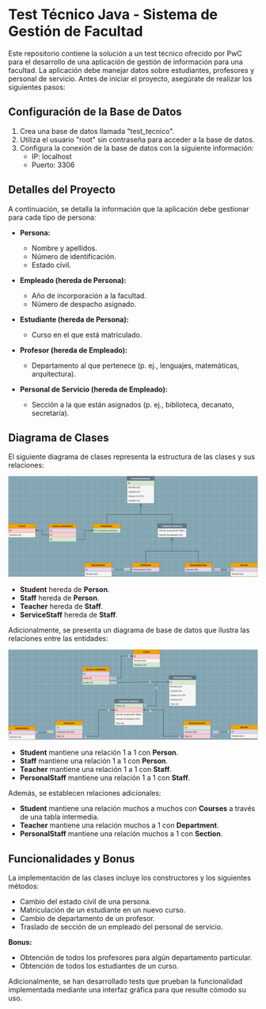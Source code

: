 # Test Técnico Java - Sistema de Gestión de Facultad

Este repositorio contiene la solución a un test técnico ofrecido por PwC para el desarrollo de una aplicación de gestión de información para una facultad. La aplicación debe manejar datos sobre estudiantes, profesores y personal de servicio. Antes de iniciar el proyecto, asegúrate de realizar los siguientes pasos:

## Configuración de la Base de Datos

1. Crea una base de datos llamada "test_tecnico".
2. Utiliza el usuario "root" sin contraseña para acceder a la base de datos.
3. Configura la conexión de la base de datos con la siguiente información:
   - IP: localhost
   - Puerto: 3306

## Detalles del Proyecto

A continuación, se detalla la información que la aplicación debe gestionar para cada tipo de persona:

- **Persona:**
  - Nombre y apellidos.
  - Número de identificación.
  - Estado civil.

- **Empleado (hereda de Persona):**
  - Año de incorporación a la facultad.
  - Número de despacho asignado.

- **Estudiante (hereda de Persona):**
  - Curso en el que está matriculado.

- **Profesor (hereda de Empleado):**
  - Departamento al que pertenece (p. ej., lenguajes, matemáticas, arquitectura).

- **Personal de Servicio (hereda de Empleado):**
  - Sección a la que están asignados (p. ej., biblioteca, decanato, secretaría).

## Diagrama de Clases

El siguiente diagrama de clases representa la estructura de las clases y sus relaciones:

![Diagrama de clases](Diagrama1.png)

- **Student** hereda de **Person**.
- **Staff** hereda de **Person**.
- **Teacher** hereda de **Staff**.
- **ServiceStaff** hereda de **Staff**.

Adicionalmente, se presenta un diagrama de base de datos que ilustra las relaciones entre las entidades:

![Diagrama de base de datos](Diagrama2.png)

- **Student** mantiene una relación 1 a 1 con **Person**.
- **Staff** mantiene una relación 1 a 1 con **Person**.
- **Teacher** mantiene una relación 1 a 1 con **Staff**.
- **PersonalStaff** mantiene una relación 1 a 1 con **Staff**.

Además, se establecen relaciones adicionales:
- **Student** mantiene una relación muchos a muchos con **Courses** a través de una tabla intermedia.
- **Teacher** mantiene una relación muchos a 1 con **Department**.
- **PersonalStaff** mantiene una relación muchos a 1 con **Section**.

## Funcionalidades y Bonus

La implementación de las clases incluye los constructores y los siguientes métodos:

- Cambio del estado civil de una persona.
- Matriculación de un estudiante en un nuevo curso.
- Cambio de departamento de un profesor.
- Traslado de sección de un empleado del personal de servicio.

**Bonus:**
- Obtención de todos los profesores para algún departamento particular.
- Obtención de todos los estudiantes de un curso.

Adicionalmente, se han desarrollado tests que prueban la funcionalidad implementada mediante una interfaz gráfica para que resulte cómodo su uso.
